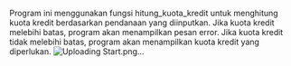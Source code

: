 Program ini menggunakan fungsi hitung_kuota_kredit untuk menghitung kuota kredit berdasarkan pendanaan yang diinputkan. Jika kuota kredit melebihi batas, program akan menampilkan pesan error. Jika kuota kredit tidak melebihi batas, program akan menampilkan kuota kredit yang diperlukan.
![Uploading Start.png…]()
